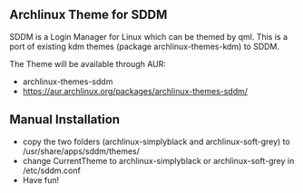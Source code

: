 Archlinux Theme for SDDM
------------------------
SDDM is a Login Manager for Linux which can be themed by qml. This is a port of existing kdm themes (package archlinux-themes-kdm) to SDDM.

The Theme will be available through AUR: 
* archlinux-themes-sddm
* https://aur.archlinux.org/packages/archlinux-themes-sddm/

Manual Installation
-------------------
* copy the two folders (archlinux-simplyblack and archlinux-soft-grey) to /usr/share/apps/sddm/themes/
* change CurrentTheme to archlinux-simplyblack or archlinux-soft-grey in /etc/sddm.conf
* Have fun!
